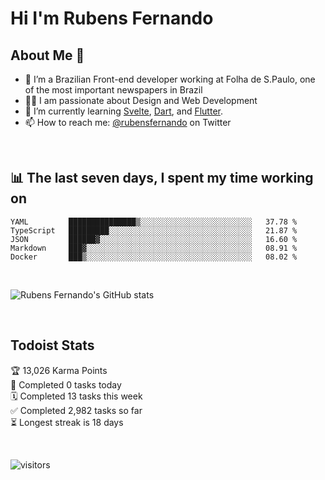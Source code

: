 # Hi I'm Rubens Fernando

## About Me 🚀

- 🌱 I’m a Brazilian Front-end developer working at Folha de S.Paulo, one of the most important newspapers in Brazil
- 👨‍💻 I am passionate about Design and Web Development
- 📖 I’m currently learning [Svelte](https://svelte.dev/), [Dart](https://dart.dev/), and [Flutter](https://flutter.dev/).
- 📫 How to reach me: [@rubensfernando](https://twitter.com/rubensfernando) on Twitter

<br />

## 📊 The last seven days, I spent my time working on

<!--START_SECTION:waka-->
```text
YAML         ███████████████▒░░░░░░░░░░░░░░░░░░░░░░░░░   37.78 % 
TypeScript   █████████░░░░░░░░░░░░░░░░░░░░░░░░░░░░░░░░   21.87 % 
JSON         ██████▓░░░░░░░░░░░░░░░░░░░░░░░░░░░░░░░░░░   16.60 % 
Markdown     ███▓░░░░░░░░░░░░░░░░░░░░░░░░░░░░░░░░░░░░░   08.91 % 
Docker       ███▒░░░░░░░░░░░░░░░░░░░░░░░░░░░░░░░░░░░░░   08.02 % 
```
<!--END_SECTION:waka-->

<br />

![Rubens Fernando's GitHub stats](https://github-readme-stats.vercel.app/api?username=rubensfernando&show_icons=true&hide_border=true)

<br />

## Todoist Stats

<!-- TODO-IST:START -->
🏆  13,026 Karma Points           
🌸  Completed 0 tasks today           
🗓  Completed 13 tasks this week           
✅  Completed 2,982 tasks so far           
⏳  Longest streak is 18 days
<!-- TODO-IST:END -->

<br>

![visitors](https://visitor-badge.laobi.icu/badge?page_id=rubensfernando.rubensfernando)
